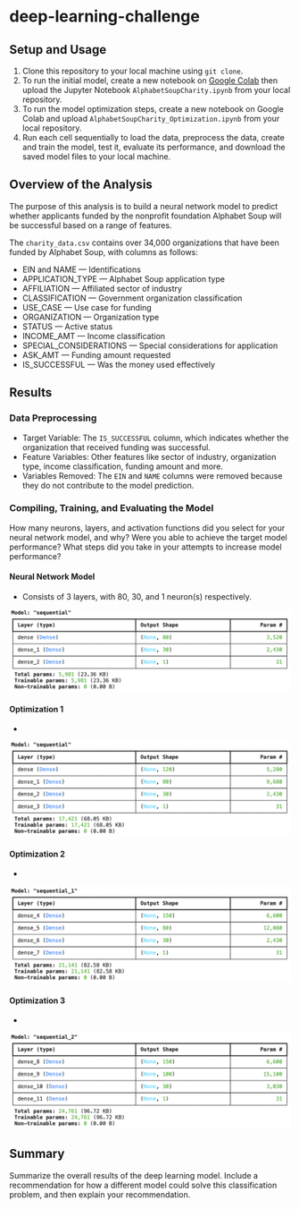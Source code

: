 # deep-learning-challenge

## Setup and Usage
1. Clone this repository to your local machine using `git clone`.
2. To run the initial model, create a new notebook on [Google Colab](https://colab.research.google.com/) then upload the Jupyter Notebook `AlphabetSoupCharity.ipynb` from your local repository.
3. To run the model optimization steps, create a new notebook on Google Colab and upload `AlphabetSoupCharity_Optimization.ipynb` from your local repository.
4. Run each cell sequentially to load the data, preprocess the data, create and train the model, test it, evaluate its performance, and download the saved model files to your local machine.

## Overview of the Analysis
The purpose of this analysis is to build a neural network model to predict whether applicants funded by the nonprofit foundation Alphabet Soup will be successful based on a range of features.

The `charity_data.csv` contains over 34,000 organizations that have been funded by Alphabet Soup, with columns as follows: 
* EIN and NAME — Identifications
* APPLICATION_TYPE — Alphabet Soup application type
* AFFILIATION — Affiliated sector of industry
* CLASSIFICATION — Government organization classification
* USE_CASE — Use case for funding
* ORGANIZATION — Organization type
* STATUS — Active status
* INCOME_AMT — Income classification
* SPECIAL_CONSIDERATIONS — Special considerations for application
* ASK_AMT — Funding amount requested
* IS_SUCCESSFUL — Was the money used effectively

## Results

### Data Preprocessing
* Target Variable: The `IS_SUCCESSFUL` column, which indicates whether the organization that received funding was successful.
* Feature Variables: Other features like sector of industry, organization type, income classification, funding amount and more.
* Variables Removed: The `EIN` and `NAME` columns were removed because they do not contribute to the model prediction.

### Compiling, Training, and Evaluating the Model
How many neurons, layers, and activation functions did you select for your neural network model, and why? 
Were you able to achieve the target model performance? 
What steps did you take in your attempts to increase model performance?

#### Neural Network Model
* Consists of 3 layers, with 80, 30, and 1 neuron(s) respectively.

![Model before optimization attempts](./images/model_initial.png)

#### Optimization 1
* 

![Optimization 1](./images/model_opt1.png)

#### Optimization 2
* 

![Optimization 2](./images/model_opt2.png)

#### Optimization 3
* 

![Optimization 3](./images/model_opt3.png)

## Summary
Summarize the overall results of the deep learning model. Include a recommendation for how a different model could solve this classification problem, and then explain your recommendation.

